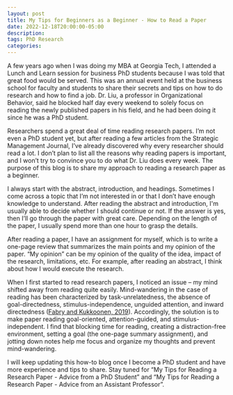 ```yaml
---
layout: post
title: My Tips for Beginners as a Beginner - How to Read a Paper
date: 2022-12-18T20:00:00-05:00
description:
tags: PhD Research
categories:
---
```


A few years ago when I was doing my MBA at Georgia Tech, I attended a Lunch and Learn session for business PhD students because I was told that great food would be served. This was an annual event held at the business school for faculty and students to share their secrets and tips on how to do research and how to find a job. Dr. Liu, a professor in Organizational Behavior, said he blocked half day every weekend to solely focus on reading the newly published papers in his field, and he had been doing it since he was a PhD student. 

Researchers spend a great deal of time reading research papers. I’m not even a PhD student yet, but after reading a few articles from the Strategic Management Journal, I’ve already discovered why every researcher should read a lot. I don’t plan to list all the reasons why reading papers is important, and I won’t try to convince you to do what Dr. Liu does every week. The purpose of this blog is to share my approach to reading a research paper as a beginner.

I always start with the abstract, introduction, and headings. Sometimes I come across a topic that I’m not interested in or that I don’t have enough knowledge to understand. After reading the abstract and introduction, I'm usually able to decide whether I should continue or not. If the answer is yes, then I’ll go through the paper with great care. Depending on the length of the paper, I usually spend more than one hour to grasp the details.

After reading a paper, I have an assignment for myself, which is to write a one-page review that summarizes the main points and my opinion of the paper. “My opinion” can be my opinion of the quality of the idea, impact of the research, limitations, etc. For example, after reading an abstract, I think about how I would execute the research. 

When I first started to read research papers, I noticed an issue – my mind shifted away from reading quite easily. Mind-wandering in the case of reading has been characterized by task-unrelatedness, the absence of goal-directedness, stimulus-independence, unguided attention, and inward directedness (<a href="https://doi.org/10.3389/fpsyg.2018.02648" target="_blank" rel="noopener noreferrer">Fabry and Kukkoonen, 2019</a>). Accordingly, the solution is to make paper reading goal-oriented, attention-guided, and stimulus-independent. I find that blocking time for reading, creating a distraction-free environment, setting a goal (the one-page summary assignment), and jotting down notes help me focus and organize my thoughts and prevent mind-wandering. 

I will keep updating this how-to blog once I become a PhD student and have more experience and tips to share. Stay tuned for “My Tips for Reading a Research Paper - Advice from a PhD Student” and “My Tips for Reading a Research Paper - Advice from an Assistant Professor”. 
